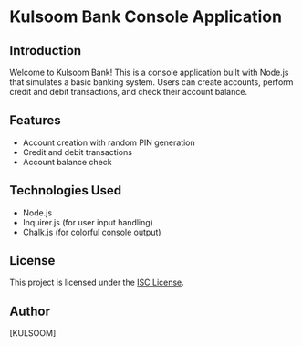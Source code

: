 # Kulsoom Bank Console Application

## Introduction
Welcome to Kulsoom Bank! This is a console application built with Node.js that simulates a basic banking system. Users can create accounts, perform credit and debit transactions, and check their account balance.


## Features
- Account creation with random PIN generation
- Credit and debit transactions
- Account balance check

## Technologies Used
- Node.js
- Inquirer.js (for user input handling)
- Chalk.js (for colorful console output)

## License
This project is licensed under the [ISC License](LICENSE).

## Author
[KULSOOM]
